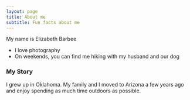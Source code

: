 ```yaml
---
layout: page
title: About me
subtitle: Fun facts about me
---
```


My name is Elizabeth Barbee

- I love photography
- On weekends, you can find me hiking with my husband and our dog

### My Story

I grew up in <a style='color #FE5C00'>Oklahoma</a>. My family and I moved to <a style='color #FFC627'>Arizona</a> a few years ago and enjoy spending as much time outdoors as possible.
